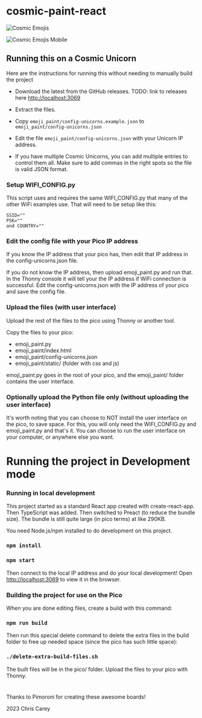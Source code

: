 # cosmic-paint-react

![Cosmic Emojis](https://chriscarey.com/images/pimoroni/unicorn/photo1.png "Cosmic Emojis")

![Cosmic Emojis Mobile](https://chriscarey.com/images/pimoroni/unicorn/mobile.jpg  "Cosmic Emojis Mobile")

## Running this on a Cosmic Unicorn

Here are the instructions for running this without needing to manually build the project

-  Download the latest from the GitHub releases. TODO: link to releases here [http://localhost:3069](http://localhost:3069) 

- Extract the files.

- Copy `emoji_paint/config-unicorns.example.json` to `emoji_paint/config-unicorns.json`

- Edit the file `emoji_paint/config-unicorns.json` with your Unicorn IP address.

- If you have multiple Cosmic Unicorns, you can add multiple entries to control them all. Make sure to add commas in the right spots so the file is valid JSON format.

### Setup WIFI_CONFIG.py
This script uses and requires the same WIFI_CONFIG.py that many of the other WiFi examples use. That will need to be setup like this:
```
SSID=""
PSK=""
and COUNTRY=""
```

### Edit the config file with your Pico IP address

If you know the IP address that your pico has, then edit that IP address in the config-unicorns.json file.

If you do not know the IP address, then upload emoji_paint.py and run that. In the Thonny console it will tell your the IP address if WiFi connection is successful. Edit the config-unicorns.json with the IP address of your pico and save the config file.

### Upload the files (with user interface)

Upload the rest of the files to the pico using Thonny or another tool. 

Copy the files to your pico:
- emoji_paint.py
- emoji_paint/index.html
- emoji_paint/config-unicorns.json
- emoji_paint/static/ (folder with css and js)

emoji_paint.py goes in the root of your pico, and the emoji_paint/ folder contains the user interface.

### Optionally upload the Python file only (without uploading the user interface)
It's worth noting that you can choose to NOT install the user interface on the pico, to save space. For this, you will only need the WIFI_CONFIG.py and emoji_paint.py and that's it. You can choose to run the user interface on your computer, or anywhere else you want.

#
# Running the project in Development mode


### Running in local development

This project started as a standard React app created with create-react-app. Then TypeScript was added. Then switched to Preact (to reduce the bundle size). The bundle is still quite large (in pico terms) at like 290KB.

You need Node.js/npm installed to do development on this project.

### `npm install`
### `npm start`

Then connect to the local IP address and do your local development! Open [http://localhost:3069](http://localhost:3069) to view it in the browser.

### Building the project for use on the Pico

When you are done editing files, create a build with this command:

### `npm run build`

Then run this special delete command to delete the extra files in the build folder to free up needed space (since the pico has such little space):

### `./delete-extra-build-files.sh`

The built files will be in the pico/ folder. Upload the files to your pico with Thonny.

#

Thanks to Pimoroni for creating these awesome boards!

2023 Chris Carey